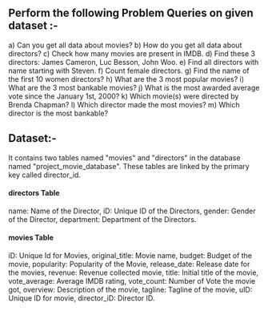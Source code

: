 ## Perform the following Problem Queries on given dataset :-

a)	Can you get all data about movies?
b)	How do you get all data about directors?
c)	Check how many movies are present in IMDB.
d)	Find these 3 directors: James Cameron, Luc Besson, John Woo.
e)	Find all directors with name starting with Steven.
f)	Count female directors.
g)	Find the name of the first 10 women directors?
h)	What are the 3 most popular movies?
i)	What are the 3 most bankable movies?
j)	What is the most awarded average vote since the January 1st, 2000?
k)	Which movie(s) were directed by Brenda Chapman?
l)	Which director made the most movies?
m)	Which director is the most bankable?

## Dataset:-
It contains two tables named "movies" and "directors" in the database named "project_movie_database". These tables are linked by the primary key called director_id.

#### directors Table
name: Name of the Director,
iD: Unique ID of the Directors,
gender: Gender of the Director,
department: Department of the Directors.

#### movies Table
iD: Unique Id for Movies,
original_title: Movie name,
budget: Budget of the movie,
popularity: Popularity of the Movie,
release_date: Release date for the movies,
revenue: Revenue collected movie,
title: Initial title of the movie,
vote_average: Average IMDB rating,
vote_count: Number of Vote the movie got,
overview: Description of the movie,
tagline: Tagline of the movie,
uID: Unique ID for movie, 
director_iD: Director ID.





